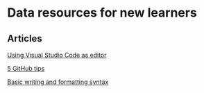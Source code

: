 # Data resources for new learners

## Articles

[Using Visual Studio Code as editor](https://docs.github.com/en/get-started/getting-started-with-git/associating-text-editors-with-git)

[5 GitHub tips](https://medium.com/free-code-camp/5-github-tips-for-new-coders-2f312689ffd5)

[Basic writing and formatting syntax](https://docs.github.com/en/get-started/writing-on-github/getting-started-with-writing-and-formatting-on-github/basic-writing-and-formatting-syntax)


